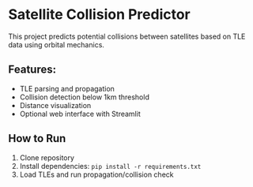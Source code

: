 # Satellite Collision Predictor

This project predicts potential collisions between satellites based on TLE data using orbital mechanics.

## Features:
- TLE parsing and propagation
- Collision detection below 1km threshold
- Distance visualization
- Optional web interface with Streamlit

## How to Run
1. Clone repository
2. Install dependencies: `pip install -r requirements.txt`
3. Load TLEs and run propagation/collision check
